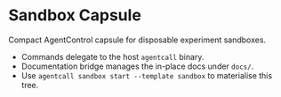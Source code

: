 # Sandbox Capsule

Compact AgentControl capsule for disposable experiment sandboxes.

* Commands delegate to the host `agentcall` binary.
* Documentation bridge manages the in-place docs under `docs/`.
* Use `agentcall sandbox start --template sandbox` to materialise this tree.
